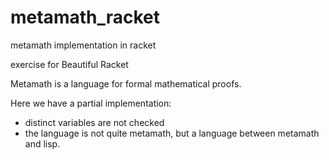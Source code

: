 # metamath_racket
metamath implementation in racket

exercise for Beautiful Racket

Metamath is a language for formal mathematical proofs.

Here we have a partial implementation:
 - distinct variables are not checked
 - the language is not quite metamath, but a language between metamath and lisp.
 
 
 
